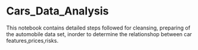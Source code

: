 # Cars_Data_Analysis
 This notebook contains detailed steps followed for cleansing, preparing of the automobile data set, inorder to determine the relationshop between car features,prices,risks.
